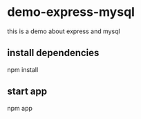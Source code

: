 # demo-express-mysql
this is a demo about express and mysql

## install dependencies
npm install

## start app
npm app